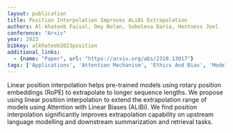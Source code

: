 ```yaml
---
layout: publication
title: Position Interpolation Improves ALiBi Extrapolation
authors: Al-khateeb Faisal, Dey Nolan, Soboleva Daria, Hestness Joel
conference: "Arxiv"
year: 2023
bibkey: alkhateeb2023position
additional_links:
  - {name: "Paper", url: "https://arxiv.org/abs/2310.13017"}
tags: ['Applications', 'Attention Mechanism', 'Ethics And Bias', 'Model Architecture']
---
```

Linear position interpolation helps pre-trained models using rotary position embeddings (RoPE) to extrapolate to longer sequence lengths. We propose using linear position interpolation to extend the extrapolation range of models using Attention with Linear Biases (ALiBi). We find position interpolation significantly improves extrapolation capability on upstream language modelling and downstream summarization and retrieval tasks.
